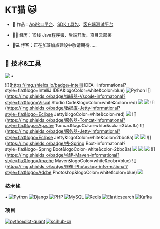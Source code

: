 # KT猫 🐱


- 🏡 作品：<a href="https://github.com/liyupi/code-nav" target="_blank">Api接口平台</a>、<a href="https://github.com/liyupi/code-nav" target="_blank">SDK工具包</a>、<a href="https://github.com/liyupi/code-nav" target="_blank">客户端测试平台</a>

- 👨‍💻 经历：19线 Java程序猿、后端开发、项目云部署

- 🤔💻 博客：正在加班加点建设中敬请期待......

## 🔧 技术&工具
•
<img align="left" src="https://github-readme-stats.vercel.app/api?username=nor404&include_all_commits=true&count_private-true&custom_title=nor404'%20GitHub%20Stats&line_height=30&show_icons=true&hide_border=true&bg_color=192133&title_color=efb752&icon_color=efb752&text_color=70bed9">

![](https://img.shields.io/badge/-intellij IDEA--informational?style=flat&logo=IntelliJ IDEA&logoColor=white&color=blue)
![Python](https://img.shields.io/badge/-Python-informational?style=flat-square&logo=python&logoColor=blue)
![](https://img.shields.io/badge/编辑器-Vscode-informational?style=flat&logo=Visual Studio Code&logoColor=white&color=red)
![](https://img.shields.io/badge/-Mysql-informational?style=flat&logo=MySQL&logoColor=white&color=blue)
![](https://img.shields.io/badge/-Redis-informational?style=flat&logo=Redis&logoColor=white&color=red)
![](https://img.shields.io/badge/数据库-Jetty-informational?style=flat&logo=Eclipse Jetty&logoColor=white&color=red)
![](https://img.shields.io/badge/服务器-Nginx-informational?style=flat&logo=NGINX&logoColor=white&color=2bbc8a)
![](https://img.shields.io/badge/服务器-Tomcat-informational?style=flat&logo=Apache Tomcat&logoColor=white&color=2bbc8a)
![](https://img.shields.io/badge/服务器-Jetty-informational?style=flat&logo=Eclipse Jetty&logoColor=white&color=2bbc8a)
![](https://img.shields.io/badge/容器-Docker-informational?style=flat&logo=Docker&logoColor=white&color=blue)
![](https://img.shields.io/badge/栈-Spring-informational?style=flat&logo=Spring&logoColor=white&color=2bbc8a)
![](https://img.shields.io/badge/栈-Spring Boot-informational?style=flat&logo=Spring Boot&logoColor=white&color=2bbc8a)
![](https://img.shields.io/badge/Git-Github-informational?style=flat&logo=GitHub&logoColor=white&color=A9A9A9)
![](https://img.shields.io/badge/Git-Gitee-informational?style=flat&logo=Gitee&logoColor=white&color=red)
![](https://img.shields.io/badge/OS-Linux-informational?style=flat&logo=CentOS&logoColor=white&color=red)
![](https://img.shields.io/badge/构建-Maven-informational?style=flat&logo=Apache Maven&logoColor=white&color=blue)
![](https://img.shields.io/badge/图像-Photoshop-informational?style=flat&logo=Adobe Photoshop&logoColor=white&color=blue)
![](https://img.shields.io/badge/交互-Json-informational?style=flat&logo=JSON&logoColor=white&color=blue)

### 技术栈
•
![Python](https://img.shields.io/badge/-Python-192133?style=flat-square&logo=python&logoColor=white)
![Django](https://img.shields.io/badge/-Django-192133?style=flat-square&logo=figma&logoColor=white)
![PHP](https://img.shields.io/badge/-PHP-192133?style=flat-square&logo=figma&logoColor=white)
![MySQL](https://img.shields.io/badge/-MySQL-192133?style=flat-square&logo=mysql&logoColor=white)
![Redis](https://img.shields.io/badge/-Redis-192133?style=flat-square&logo=redis&logoColor=white)
![Elasticsearch](https://img.shields.io/badge/-Elasticsearch-192133?style=flat-square&logo=elasticsearch&logoColor=white)
![Kafka](https://img.shields.io/badge/-Kafka-192133?style=flat-square&logo=apache-kafka&logoColor=white)
​
### 项目
[![pythondict-quant](https://img.shields.io/badge/pythondict-quant-192133?style=flat-square)](https://github.com/Ckend/pythondict-quant)
[![scihub-cn](https://img.shields.io/badge/scihub-cn-192133?style=flat-square)](https://github.com/Ckend/scihub-cn)


                                                                              
